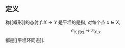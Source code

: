
## 定义

称[[概形]]的态射 $f\colon X\to Y$ 是平坦的是指, 对每个点 $x\in X$,
$$
\mathcal O_{Y,f(x)} \to \mathcal O_{X,x}
$$
都是[[平坦环同态]].